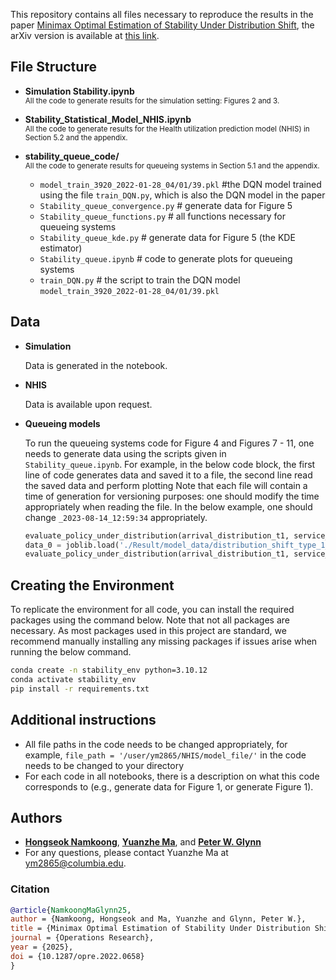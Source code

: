 This repository contains all files necessary to reproduce the results in the paper [Minimax Optimal Estimation of Stability Under Distribution Shift](https://doi.org/10.1287/opre.2022.0658), the arXiv version is available at [this link](https://arxiv.org/pdf/2212.06338).

## File Structure

- **Simulation Stability.ipynb**  
  <sub>All the code to generate results for the simulation setting: Figures 2 and 3.</sub>

- **Stability_Statistical_Model_NHIS.ipynb**  
  <sub>All the code to generate results for the Health utilization prediction model (NHIS) in Section 5.2 and the appendix.</sub>

- **stability_queue_code/**  
  <sub>All the code to generate results for queueing systems in Section 5.1 and the appendix.</sub>
  - `model_train_3920_2022-01-28_04/01/39.pkl`  #the DQN model trained using the file `train_DQN.py`, which is also the DQN model in the paper
  - `Stability_queue_convergence.py` # generate data for Figure 5
  - `Stability_queue_functions.py` # all functions necessary for  queueing systems
  - `Stability_queue_kde.py` # generate data for Figure 5 (the KDE estimator)
  - `Stability_queue.ipynb` # code to generate plots for  queueing systems
  - `train_DQN.py` # the script to train the DQN model `model_train_3920_2022-01-28_04/01/39.pkl`
 
## Data

- **Simulation**
  
  Data is generated in the notebook.

- **NHIS**
  
  Data is available upon request.  
- **Queueing models**
  
  To run the queueing systems code for Figure 4 and Figures 7 - 11, one needs to generate data using the scripts given in  `Stability_queue.ipynb`.
  For example, in the below code block, the first line of code generates data and saved it to a file, the second line read the saved data and perform plotting
  Note that each file will contain a time of generation for versioning purposes: one should modify the time appropriately when reading the file. In the below example, one should change `_2023-08-14_12:59:34` appropriately.

  ```python
  evaluate_policy_under_distribution(arrival_distribution_t1, service_distribution_t1, mixture_prob_arrival, mixture_prob_service,'distribution_shift_type_1_new',number_of_simulations = 10000)
  data_0 = joblib.load('./Result/model_data/distribution_shift_type_1_10K_data__2023-08-14_12:59:34.pkl')
  evaluate_policy_under_distribution(arrival_distribution_t1, service_distribution_t1, mixture_prob_arrival, mixture_prob_service,'distribution_shift_type_1_new',1,data_0)
  ```
  
## Creating the Environment

To replicate the environment for all code, you can install the required packages using the command below. Note that not all packages are necessary. As most packages used in this project are standard, we recommend manually installing any missing packages if issues arise when running the below command.

```bash
conda create -n stability_env python=3.10.12
conda activate stability_env
pip install -r requirements.txt
```


## Additional instructions

- All file paths in the code needs to be changed appropriately, for example, `file_path = '/user/ym2865/NHIS/model_file/'` in the code needs to be changed to your directory
- For each code in all notebooks, there is a description on what this code corresponds to (e.g., generate data for Figure 1, or generate Figure 1).

## Authors

* **[Hongseok Namkoong](https://hsnamkoong.github.io/)**, **[Yuanzhe Ma](https://yuanzhe-ma.com/)**, and **[Peter W. Glynn](https://web.stanford.edu/~glynn/)**
* For any questions, please contact Yuanzhe Ma at ym2865@columbia.edu.

### Citation

```bib
@article{NamkoongMaGlynn25,
author = {Namkoong, Hongseok and Ma, Yuanzhe and Glynn, Peter W.},
title = {Minimax Optimal Estimation of Stability Under Distribution Shift},
journal = {Operations Research}, 
year = {2025},
doi = {10.1287/opre.2022.0658}
}
```

